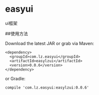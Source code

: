 # easyui
ui框架

##使用方法

Download the latest JAR or grab via Maven:

    <dependency>
      <groupId>com.lz.easyui</groupId>
      <artifactId>easylzui</artifactId>
      <version>0.0.6</version>
    </dependency>
    
or Gradle:

    compile 'com.lz.easyui:easylzui:0.0.6'
